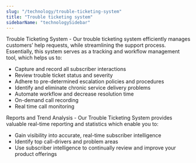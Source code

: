 ```yaml
---
slug: "/technology/trouble-ticketing-system"
title: "Trouble ticketing system"
sidebarName: "technologySidebar"
---
```

Trouble Ticketing System - Our trouble ticketing system efficiently manages customers’ help requests, while streamlining the support process. Essentially, this system serves as a tracking and workflow management tool, which helps us to:

* Capture and record all subscriber interactions 
* Review trouble ticket status and severity
* Adhere to pre-determined escalation policies and procedures
* Identify and eliminate chronic service delivery problems
* Automate workflow and decrease resolution time
* On-demand call recording 
* Real time call monitoring

Reports and Trend Analysis - Our Trouble Ticketing System provides valuable real-time reporting and statistics which enable you to:

* Gain visibility into accurate, real-time subscriber intelligence
* Identify top call-drivers and problem areas
* Use subscriber intelligence to continually review and improve your product offerings
 